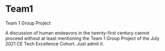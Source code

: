 # Team1
Team 1 Group Project

A discussion of human endeavors in the twenty-first century cannot proceed without at least mentioning the Team 1 Group Project of the July 2021 CE Tech Excellence Cohort.  Just admit it.
